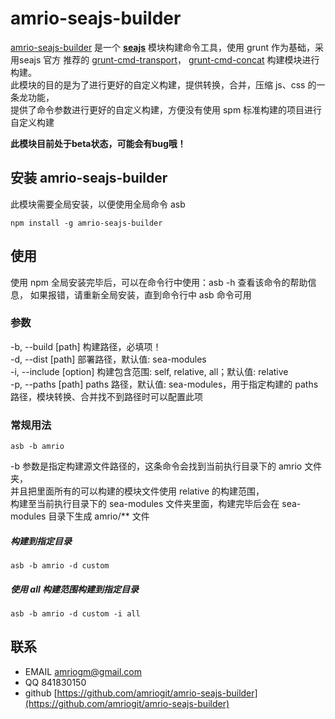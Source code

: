 # amrio-seajs-builder
[amrio-seajs-builder](https://github.com/amriogit/amrio-seajs-builder) 是一个 [__seajs__](http://seajs.org/docs/) 模块构建命令工具，使用 grunt 作为基础，采用seajs 官方
推荐的 [grunt-cmd-transport](https://npmjs.org/package/grunt-cmd-transport)，
[grunt-cmd-concat](https://npmjs.org/package/grunt-cmd-concat) 构建模块进行构建。  
此模块的目的是为了进行更好的自定义构建，提供转换，合并，压缩 js、css 的一条龙功能，  
提供了命令参数进行更好的自定义构建，方便没有使用 spm 标准构建的项目进行自定义构建  
 
__此模块目前处于beta状态，可能会有bug哦！__

## 安装 amrio-seajs-builder
此模块需要全局安装，以便使用全局命令 asb
```
npm install -g amrio-seajs-builder
```

## 使用
使用 npm 全局安装完毕后，可以在命令行中使用：asb -h 查看该命令的帮助信息，
如果报错，请重新全局安装，直到命令行中 asb 命令可用

### 参数
-b, --build [path] 构建路径，必填项！  
-d, --dist [path] 部署路径，默认值: sea-modules  
-i, --include [option] 构建包含范围: self, relative, all；默认值: relative  
-p, --paths [path] paths 路径，默认值: sea-modules，用于指定构建的 paths 路径，模块转换、合并找不到路径时可以配置此项

### 常规用法
```
asb -b amrio
```  
-b 参数是指定构建源文件路径的，这条命令会找到当前执行目录下的 amrio 文件夹，  
并且把里面所有的可以构建的模块文件使用 relative 的构建范围，  
构建至当前执行目录下的 sea-modules 文件夹里面，构建完毕后会在 sea-modules 目录下生成 amrio/** 文件

##### 构建到指定目录
```
asb -b amrio -d custom
```

##### 使用 all 构建范围构建到指定目录
```
asb -b amrio -d custom -i all
```

## 联系
* EMAIL [amriogm@gmail.com](mailto:amriogm@gmail.com)  
* QQ 841830150  
* github [https://github.com/amriogit/amrio-seajs-builder](https://github.com/amriogit/amrio-seajs-builder)
